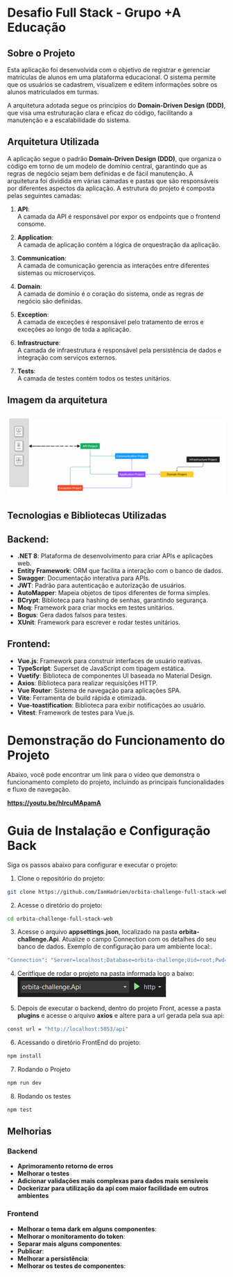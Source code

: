 # Desafio Full Stack - Grupo +A Educação

## Sobre o Projeto

Esta aplicação foi desenvolvida com o objetivo de registrar e gerenciar matrículas de alunos em uma plataforma educacional. O sistema permite que os usuários se cadastrem, visualizem e editem informações sobre os alunos matriculados em turmas.

A arquitetura adotada segue os princípios do **Domain-Driven Design (DDD)**, que visa uma estruturação clara e eficaz do código, facilitando a manutenção e a escalabilidade do sistema.

## Arquitetura Utilizada

A aplicação segue o padrão **Domain-Driven Design (DDD)**, que organiza o código em torno de um modelo de domínio central, garantindo que as regras de negócio sejam bem definidas e de fácil manutenção. A arquitetura foi dividida em várias camadas e pastas que são responsáveis por diferentes aspectos da aplicação. A estrutura do projeto é composta pelas seguintes camadas:

1. **API**:  
   A camada da API é responsável por expor os endpoints que o frontend consome.

2. **Application**:  
   A camada de aplicação contém a lógica de orquestração da aplicação.

3. **Communication**:  
   A camada de comunicação gerencia as interações entre diferentes sistemas ou microserviços.

4. **Domain**:  
   A camada de domínio é o coração do sistema, onde as regras de negócio são definidas.

5. **Exception**:  
   A camada de exceções é responsável pelo tratamento de erros e exceções ao longo de toda a aplicação.

6. **Infrastructure**:  
   A camada de infraestrutura é responsável pela persistência de dados e integração com serviços externos.

7. **Tests**:  
   A camada de testes contém todos os testes unitários.

## Imagem da arquitetura

![DDD](mockups/ddd.png)
---

## Tecnologias e Bibliotecas Utilizadas 
## **Backend**:

- **.NET 8**: Plataforma de desenvolvimento para criar APIs e aplicações web.
- **Entity Framework**: ORM que facilita a interação com o banco de dados.
- **Swagger**: Documentação interativa para APIs.
- **JWT**: Padrão para autenticação e autorização de usuários.
- **AutoMapper**: Mapeia objetos de tipos diferentes de forma simples.
- **BCrypt**: Biblioteca para hashing de senhas, garantindo segurança.
- **Moq**: Framework para criar mocks em testes unitários.
- **Bogus**: Gera dados falsos para testes.
- **XUnit**: Framework para escrever e rodar testes unitários.

## **Frontend**:

- **Vue.js**: Framework para construir interfaces de usuário reativas.
- **TypeScript**: Superset de JavaScript com tipagem estática.
- **Vuetify**: Biblioteca de componentes UI baseada no Material Design.
- **Axios**: Biblioteca para realizar requisições HTTP.
- **Vue Router**: Sistema de navegação para aplicações SPA.
- **Vite**: Ferramenta de build rápida e otimizada.
- **Vue-toastification**: Biblioteca para exibir notificações ao usuário.
- **Vitest**: Framework de testes para Vue.js.


# Demonstração do Funcionamento do Projeto

Abaixo, você pode encontrar um link para o vídeo que demonstra o funcionamento completo do projeto, incluindo as principais funcionalidades e fluxo de navegação.

**https://youtu.be/hlrcuMApamA**

# Guia de Instalação e Configuração Back 

Siga os passos abaixo para configurar e executar o projeto:

1. Clone o repositório do projeto:

  ```sh
  git clone https://github.com/IanHadrien/orbita-challenge-full-stack-web.git
  ```

  2. Acesse o diretório do projeto:
  ```sh
  cd orbita-challenge-full-stack-web
  ```

  3. Acesse o arquivo **appsettings.json**, localizado na pasta **orbita-challenge.Api**.
Atualize o campo Connection com os detalhes do seu banco de dados. Exemplo de configuração para um ambiente local:.
  ```sh
  "Connection": "Server=localhost;Database=orbita-challenge;Uid=root;Pwd=;"
  ```

  4. Ceritfique de rodar o projeto na pasta informada logo a baixo:
 ![DDD](mockups/api.png)

 5. Depois de executar o backend, dentro do projeto Front, acesse a pasta **plugins** e acesse o arquivo **axios** e altere para a url gerada pela sua api:
   ```sh
   const url = "http://localhost:5053/api"
   ```
  6. Acessando o diretório FrontEnd do projeto:
   ```sh
   npm install
   ```
  7. Rodando o Projeto
   ```sh
   npm run dev
   ```

  8. Rodando os testes
   ```sh
   npm test
   ```

## Melhorias

### Backend

- **Aprimoramento retorno de erros**
- **Melhorar o testes**
- **Adicionar validações mais complexas para dados mais sensiveis**
- **Dockerizar para utilização da api com maior facilidade em outros ambientes**

### Frontend

- **Melhorar o tema dark em alguns componentes**:
- **Melhorar o monitoramento do token**:
- **Separar mais alguns componentes**:
- **Publicar**:
- **Melhorar a persistência**:
- **Melhorar os testes de componentes**:

